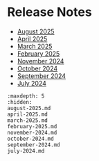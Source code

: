 # Release Notes

- [August 2025](./august-2025.md)
- [April 2025](./april-2025.md)
- [March 2025](./march-2025.md)
- [February 2025](./february-2025.md)
- [November 2024](./november-2024.md)
- [October 2024](./october-2024.md)
- [September 2024](./september-2024.md)
- [July 2024](./july-2024.md)

```{toctree}
:maxdepth: 5
:hidden:
august-2025.md
april-2025.md
march-2025.md
february-2025.md
november-2024.md
october-2024.md
september-2024.md
july-2024.md
```